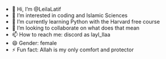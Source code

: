 - 👋 Hi, I’m @LeilaLatif
- 👀 I’m interested in coding and Islamic Sciences
- 🌱 I’m currently learning Python with the Harvard free course
- 💞️ I’m looking to collaborate on what does that mean
- 📫 How to reach me: discord as layl_llaa
- 😄 Gender: female
- ⚡ Fun fact: Allah is my only comfort and protector

<!---
LeilaLatif/LeilaLatif is a ✨ special ✨ repository because its `README.md` (this file) appears on your GitHub profile.
You can click the Preview link to take a look at your changes.
--->
